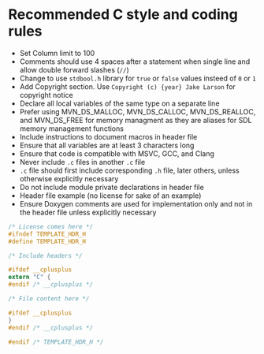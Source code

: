 # Recommended C style and coding rules

- Set Column limit to 100
- Comments should use 4 spaces after a statement when single line and allow double forward slashes (`//`)
- Change to use `stdbool.h` library for `true` or `false` values insteed of `0` or `1`
- Add Copyright section. Use `Copyright (c) {year} Jake Larson` for copyright notice
- Declare all local variables of the same type on a separate line
- Prefer using MVN_DS_MALLOC, MVN_DS_CALLOC, MVN_DS_REALLOC, and MVN_DS_FREE for memory managment as they are aliases for SDL memory management functions
- Include instructions to document macros in header file
- Ensure that all variables are at least 3 characters long
- Ensure that code is compatible with MSVC, GCC, and Clang
- Never include `.c` files in another `.c` file
- `.c` file should first include corresponding `.h` file, later others, unless otherwise explicitly necessary
- Do not include module private declarations in header file
- Header file example (no license for sake of an example)
- Ensure Doxygen comments are used for implementation only and not in the header file unless explicitly necessary

```c
/* License comes here */
#ifndef TEMPLATE_HDR_H
#define TEMPLATE_HDR_H

/* Include headers */

#ifdef __cplusplus
extern "C" {
#endif /* __cplusplus */

/* File content here */

#ifdef __cplusplus
}
#endif /* __cplusplus */

#endif /* TEMPLATE_HDR_H */
```
